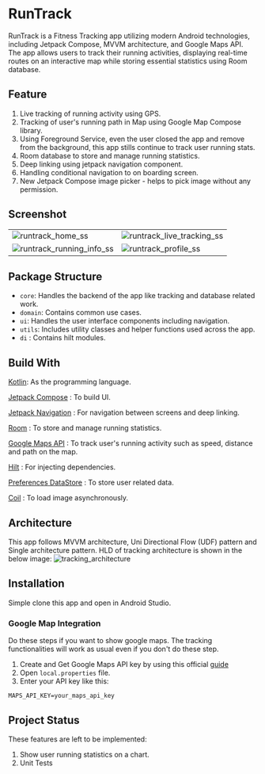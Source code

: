 # RunTrack

RunTrack is a Fitness Tracking app utilizing modern Android technologies, including
Jetpack Compose, MVVM architecture, and Google Maps API. The app allows users to
track their running activities, displaying real-time routes on an interactive map
while storing essential statistics using Room database.

## Feature

1. Live tracking of running activity using GPS.
2. Tracking of user's running path in Map using Google Map Compose library.
3. Using Foreground Service, even the user closed the app and remove
   from the background, this app stills continue to track user running stats.
4. Room database to store and manage running statistics.
5. Deep linking using jetpack navigation component.
6. Handling conditional navigation to on boarding screen.
7. New Jetpack Compose image picker - helps to pick image
   without any permission.

## Screenshot

|                                                                                                                          |                                                                                                                           |
|--------------------------------------------------------------------------------------------------------------------------|---------------------------------------------------------------------------------------------------------------------------|
| ![runtrack_home_ss](https://github.com/sDevPrem/run-track/assets/130966261/1e7828dc-555f-49a6-92aa-c7caea944cb2)         | ![runtrack_live_tracking_ss](https://github.com/sDevPrem/run-track/assets/130966261/4cd52d04-7745-484b-b5be-f6b2c0c72f71) |
| ![runtrack_running_info_ss](https://github.com/sDevPrem/run-track/assets/130966261/b684d4a5-e443-4413-a832-0f63992fe89c) | ![runtrack_profile_ss](https://github.com/sDevPrem/run-track/assets/130966261/bfa0db6b-7ad6-4b22-abcf-d6f6393178f1)       |

## Package Structure

- `core`: Handles the backend of the app like tracking and database related work.
- `domain`: Contains common use cases.
- `ui`: Handles the user interface components including navigation.
- `utils`: Includes utility classes and helper functions used across the app.
- `di` : Contains hilt modules.

## Build With

[Kotlin](https://kotlinlang.org/):
As the programming language.

[Jetpack Compose](https://developer.android.com/jetpack/compose) :
To build UI.

[Jetpack Navigation](https://developer.android.com/jetpack/compose/navigation) :
For navigation between screens and deep linking.

[Room](https://developer.android.com/jetpack/androidx/releases/room) :
To store and manage running statistics.

[Google Maps API](https://developers.google.com/maps/documentation/android-sdk) :
To track user's running activity such as speed, distance and path on the map.

[Hilt](https://developer.android.com/training/dependency-injection/hilt-android) :
For injecting dependencies.

[Preferences DataStore](https://developer.android.com/topic/libraries/architecture/datastore) :
To store user related data.

[Coil](https://coil-kt.github.io/coil/compose/) :
To load image asynchronously.

## Architecture

This app follows MVVM architecture, Uni Directional Flow (UDF) pattern and Single architecture
pattern.
HLD of tracking architecture is shown in the below image:
![tracking_architecture](https://github.com/sDevPrem/run-track/assets/130966261/932e9df7-cf34-4902-aa84-73a6431ca236)

## Installation

Simple clone this app and open in Android Studio.

### Google Map Integration

Do these steps if you want to show google maps. The tracking
functionalities will work as usual even if you don't do
these step.

1. Create and Get Google Maps API key by using this official
   [guide](https://developers.google.com/maps/documentation/android-sdk/get-api-key)
2. Open `local.properties` file.
3. Enter your API key like this:

```
MAPS_API_KEY=your_maps_api_key
```

## Project Status

These features are left to be implemented:

1. Show user running statistics on a chart.
2. Unit Tests
